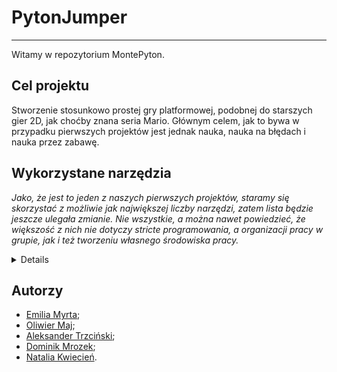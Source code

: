 # PytonJumper
------------------------------------------------
Witamy w repozytorium MontePyton.

## Cel projektu
Stworzenie stosunkowo prostej gry platformowej, podobnej do starszych gier 2D, jak choćby znana seria Mario. Głównym celem, jak to bywa w przypadku pierwszych projektów jest jednak nauka, nauka na błędach i nauka przez zabawę. 

## Wykorzystane narzędzia
*Jako, że jest to jeden z naszych pierwszych projektów, staramy się skorzystać z możliwie jak największej liczby narzędzi, zatem lista będzie jeszcze ulegała zmianie. Nie wszystkie, a można nawet powiedzieć, że większość z nich nie dotyczy stricte programowania, a organizacji pracy w grupie, jak i też tworzeniu własnego środowiska pracy.*

<details>
  
- GitHub
- Overleaf
- Google Drive, Google Meets i inne narzędzia Google;
- Trello
- Discord

</details>

## Autorzy
- [Emilia Myrta](https://github.com/emiliamyr);
- [Oliwier Maj](https://github.com/majoliwier);
- [Aleksander Trzciński](https://github.com/sgrcn17);
- [Dominik Mrozek](https://github.com/DominikMrozek);
- [Natalia Kwiecień](https://github.com/nkwiecienn).

